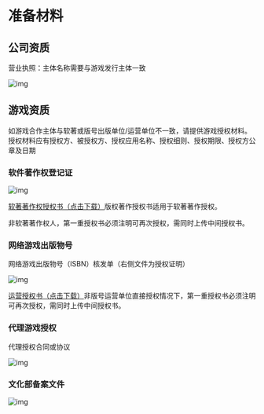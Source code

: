 # 准备材料

## 公司资质

营业执照：主体名称需要与游戏发行主体一致

![img](https://arkimg.ark.online/(null)-20240520170311746.png)

## 游戏资质

如游戏合作主体与软著或版号出版单位/运营单位不一致，请提供游戏授权材料。授权材料应有授权方、被授权方、授权应用名称、授权细则、授权期限、授权方公章及日期

### 软件著作权登记证

![img](https://arkimg.ark.online/(null)-20240520170311819.png)

[软著著作权授权书（点击下载）](https://cdn.233xyx.com/1629179267309_302.docx)版权著作授权书适用于软著著作授权。

非软著著作权人，第一重授权书必须注明可再次授权，需同时上传中间授权书。

### 网络游戏出版物号

网络游戏出版物号（ISBN）核发单（右侧文件为授权证明）

![img](https://arkimg.ark.online/(null)-20240520170311655.png)

[运营授权书（点击下载）](https://cdn.233xyx.com/1629179470353_326.docx)非版号运营单位直接授权情况下，第一重授权书必须注明可再次授权，需同时上传中间授权书。

### 代理游戏授权

代理授权合同或协议

![img](https://cdn.233xyx.com/online/mFDh5Zxg6JLO1716212695655.png)

### 文化部备案文件

![img](https://arkimg.ark.online/(null)-20240520170311266.png)
